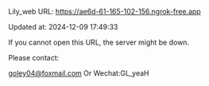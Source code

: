 Lily_web URL: https://ae6d-61-165-102-156.ngrok-free.app

Updated at: 2024-12-09 17:49:33

If you cannot open this URL, the server might be down.

Please contact: 

goley04@foxmail.com Or Wechat:GL_yeaH